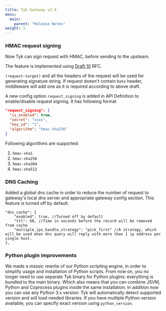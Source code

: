 ```yaml
---
title: Tyk Gateway v2.9
menu:
  main:
    parent: "Release Notes"
weight: 1
---
```



### HMAC request signing 

Now Tyk can sign request with HMAC, before sending to the upsteam.

The feature is implemented using [Draft 10](https://tools.ietf.org/html/draft-cavage-http-signatures-10) RFC.

`(request-target)` and all the headers of the request will be used for generating signature string. 
If request doesn't contain `Date` header, middleware will add one as it is required according to above draft.

A new config option `request_signing` is added in API Definition to enable/disable request signing. It has following format

```json
"request_signing": {
  "is_enabled": true,
  "secret": "xxxx",
  "key_id": "1",
  "algorithm": "hmac-sha256"
}
```
Following algorithms are supported:
1. `hmac-sha1`
2. `hmac-sha256`
3. `hmac-sha384`
4. `hmac-sha512`

### DNS Caching
Added a global dns cache in order to reduce the number of request to gateway's local dns server and appropriate gateway config section. This feature is turned off by default.

```
"dns_cache": {
    "enabled": true, //Turned off by default
    "ttl": 60, //Time in seconds before the record will be removed from cache
    "multiple_ips_handle_strategy": "pick_first" //A strategy, which will be used when dns query will reply with more than 1 ip address per single host.
},
```

### Python plugin improvements
We made a massic rewrite of our Python scripting engine, in order to simplify usage and installation of Python scripts. 
From now on, you no longer need to use separate Tyk binary for Python plugins: everything is bundled to the main binary.
Which also means that you can combine JSVM, Python and Coprocess plugins inside the same installation. 
In addition now you can use any Python 3.x version: Tyk will automatically detect supported version and will load needed libraries. If you have multiple Python version available, you can specify exact version using `python_version`. 

